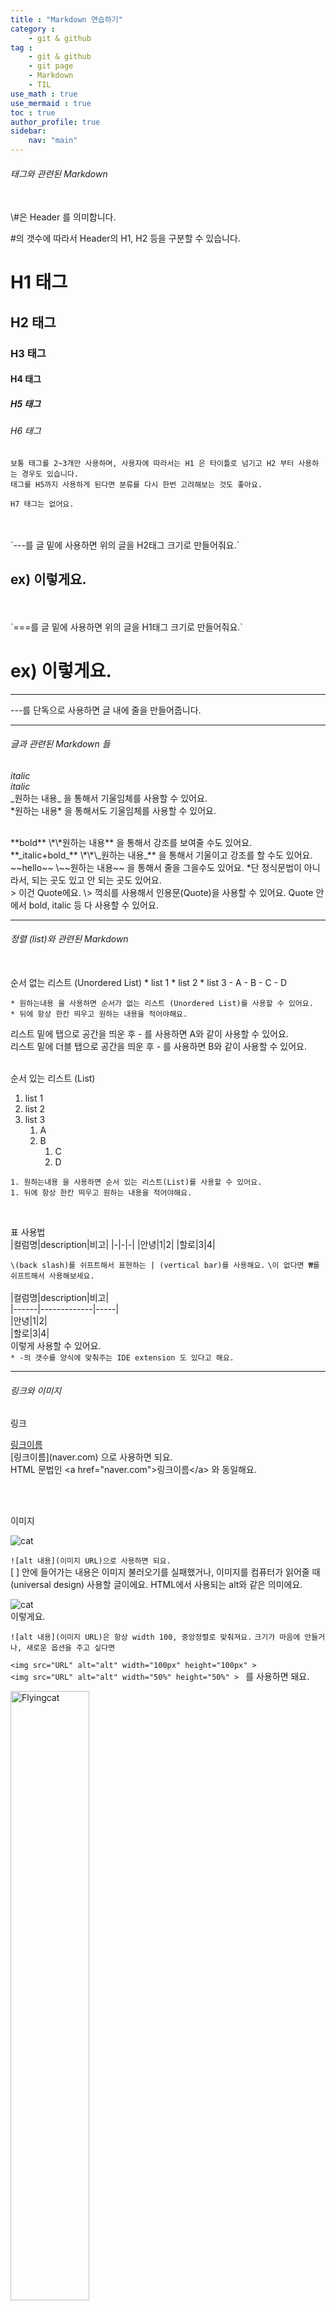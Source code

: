 ```yaml
---
title : "Markdown 연습하기"
category :
    - git & github
tag : 
    - git & github
    - git page
    - Markdown
    - TIL
use_math : true
use_mermaid : true
toc : true
author_profile: true
sidebar:
    nav: "main"
---
```

###### 태그와 관련된 Markdown


<br>
\#은 Header 를 의미합니다.  

\#의 갯수에 따라서 Header의 H1, H2 등을 구분할 수 있습니다.  
# H1 태그  

## H2 태그  

### H3 태그  

#### H4 태그  

##### H5 태그  

###### H6 태그  

`보통 태그를 2~3개만 사용하며, 사용자에 따라서는 H1 은 타이틀로 넘기고 H2 부터 사용하는 경우도 있습니다.`  
`태그를 H5까지 사용하게 된다면 분류를 다시 한번 고려해보는 것도 좋아요.`   

`H7 태그는 없어요.`  

<br>
<br>
`---를 글 밑에 사용하면 위의 글을 H2태그 크기로 만들어줘요.`  

ex) 이렇게요.  
---


<br>
<br>
`===를 글 밑에 사용하면 위의 글을 H1태그 크기로 만들어줘요.`    

ex) 이렇게요.  
===

---

\---를 단독으로 사용하면 글 내에 줄을 만들어줍니다.  

---
###### 글과 관련된 Markdown 들  

_italic_  
*italic*  
\_원하는 내용_ 을 통해서 기울임체를 사용할 수 있어요.  
\*원하는 내용* 을 통해서도 기울임체를 사용할 수 있어요.  

<br/>
**bold**  
\*\*원하는 내용** 을 통해서 강조를 보여줄 수도 있어요.  

<br/>
**_italic+bold_**  
\*\*\_원하는 내용_** 을 통해서 기울이고 강조를 할 수도 있어요.  

<br/>
~~hello~~  
\~~원하는 내용~~ 을 통해서 줄을 그을수도 있어요.  
*단 정식문법이 아니라서, 되는 곳도 있고 안 되는 곳도 있어요.  

<br/>
> 이건 Quote에요.  
\> 꺽쇠를 사용해서 인용문(Quote)을 사용할 수 있어요.  
Quote 안에서 bold, italic 등 다 사용할 수 있어요.  

---
###### 정렬 (list)와 관련된 Markdown
<br/>
순서 없는 리스트 (Unordered List)  
* list 1
* list 2
* list 3
    - A
    - B
        - C
        - D

`* 원하는내용 을 사용하면 순서가 없는 리스트 (Unordered List)를 사용할 수 있어요.`   
`* 뒤에 항상 한칸 띄우고 원하는 내용을 적어야해요.`   

리스트 밑에 탭으로 공간을 띄운 후 \- 를 사용하면 A와 같이 사용할 수 있어요.  
리스트 밑에 더블 탭으로 공간을 띄운 후 \- 를 사용하면 B와 같이 사용할 수 있어요.  
<br/>

순서 있는 리스트 (List)  

1. list 1
2. list 2
3. list 3
    1. A
    1. B
        1. C
        1. D


`1. 원하는내용 을 사용하면 순서 있는 리스트(List)를 사용할 수 있어요.`  
`1. 뒤에 항상 한칸 띄우고 원하는 내용을 적어야해요.`  

<br/>

표 사용법  
|컬럼명|description|비고|
|-|-|-|
|안녕|1|2|
|할로|3|4|

`\(back slash)를 쉬프트해서 표현하는 | (vertical bar)를 사용해요.` 
`\이 없다면 ₩를 쉬프트해서 사용해보세요.`  
<br/>
\|컬럼명|description|비고|  
\|------|-------------|-----|  
\|안녕|1|2|  
\|할로|3|4|  
이렇게 사용할 수 있어요.  
`* -의 갯수를 양식에 맞춰주는 IDE extension 도 있다고 해요.` 

---

###### 링크와 이미지

링크  

[링크이름](naver.com)  
\[링크이름](naver.com) 으로 사용하면 되요.  
HTML 문법인 \<a href="naver.com">링크이름\</a> 와 동일해요.  

<br/>
<br/>

이미지  

![cat](https://lh3.googleusercontent.com/proxy/qulQviZu4qasX-9LBSbDbH-0JFrANPwK5X-USr1spvlZqR5V3gkQFx_Md7EXVDld67ggCR3iAX8PwV1cqHIAffp1eI9uKWZYl2n6papMyaro2Ta69PWtWJRLWo_AlPbIP6KL2odgFIxeTEEqIyZ3n8XyNy9z47FP9afRYOvbYlxq6dT1)

`![alt 내용](이미지 URL)으로 사용하면 되요.`  
[ ] 안에 들어가는 내용은 이미지 불러오기를 실패했거나, 이미지를 컴퓨터가 읽어줄 때(universal design) 사용할 글이에요. HTML에서 사용되는 alt와 같은 의미에요.  

![cat](https://lh3.googleusercontent.com/proxy/qulQviZu4qasX-9LBSbDbH-0JFrANPwK5X-USr1spvlZqR5V3gkQFx_Md7EXVDld67ggCR3iAX8PwV1cqHIAffp1eI9uKWZYl2n6papMyaro2Ta69PWt47FP9afRYOvbYlxq6dT1)  
이렇게요.  

`![alt 내용](이미지 URL)은 항상 width 100, 중앙정렬로 맞춰져요.`
`크기가 마음에 안들거나, 새로운 옵션을 주고 싶다면`  

`<img src="URL" alt="alt" width="100px" height="100px" >`  
`<img src="URL" alt="alt" width="50%" height="50%" > `
를 사용하면 돼요.  

<img src="https://lh3.googleusercontent.com/proxy/qulQviZu4qasX-9LBSbDbH-0JFrANPwK5X-USr1spvlZqR5V3gkQFx_Md7EXVDld67ggCR3iAX8PwV1cqHIAffp1eI9uKWZYl2n6papMyaro2Ta69PWtWJRLWo_AlPbIP6KL2odgFIxeTEEqIyZ3n8XyNy9z47FP9afRYOvbYlxq6dT1" alt = "Flyingcat" width = "50%" height = "50%">  

---
###### 코드

`simple code`  
코드 한 줄은 \`원하는 내용`을 쓰면 돼요.  
<br/>

```c
#include <stdio.h>

int main (){
    printf("Hello, universe");
    return (0);
};
```
긴 줄 코드는  
\`\`\`  
내용  
\`\`\`

으로 덮으면 돼요. 언어에는 c, cpp, sh 등 표시할 언어를 적으면 돼요.  

\* 문법에 사용되는 \*\-\` 등을 화면에 그대로 보여주고 싶다면 해당 특수기호 앞에 \\백슬래시를 쓰면 돼요. 백슬래시는 \\를 두번 사용하면 돼요.   

---

###### 수식  

수식은 \$원하는 수식\$을 사용하면 돼요.  

$a+b = c$  

$a^2 + b^2 = c^2$  

수식을 가운데로 넣고 싶다면  
`$$ 원하는 수식 $$` 을 사용하면 돼요.  

$$(\alpha + \beta)^2 \alpha^2 + 2 \alpha \beta + \beta^2$$  

\*^을 통해 제곱을 표현할 수 있어요.  
*\alpha, \beta 를 통해 알파, 베타를 표현할 수 있어요.  

---

###### 다이어그램 그리기  

```mermaid
graph LR
    1-->2
    1-->4
    2-->3
    3-->2
```

```
graph LR
    1-->2
    1-->4
    2-->3
    3-->2
```
처럼 코드로 감싼 후, 언어를 mermaid 를 사용하면 돼요.

---


출처

>[토크ON세미나] Git & HGitHub Page 블로그 만들기 4강 - Github Page 활용하기 | T아카데미 [링크](https://www.youtube.com/watch?v=eCv_bh-Ax-Q)  
>[공통]마크다운 markdown 작성법 [링크](https://gist.github.com/ihoneymon/652be052a0727ad59601)